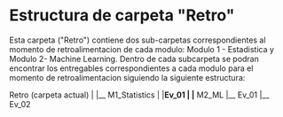 # Estructura de carpeta "Retro"

Esta carpeta ("Retro") contiene dos sub-carpetas correspondientes al momento de retroalimentacion de cada modulo: Modulo 1 - Estadistica y Modulo 2- Machine Learning. Dentro de cada subcarpeta se podran encontrar los entregables correspondientes a cada modulo para el momento de retroalimentacion siguiendo la siguiente estructura:

Retro (carpeta actual)
  |
  |__ M1_Statistics
  |     |__Ev_01
  |
  |__ M2_ML
        |__ Ev_01
        |__ Ev_02
